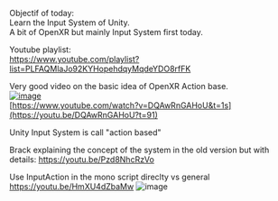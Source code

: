 Objectif of today:   
Learn the Input System of Unity.  
A bit of OpenXR but mainly Input System first today.  

Youtube playlist:  
https://www.youtube.com/playlist?list=PLFAQMlaJo92KYHopehdqyMqdeYDO8rfFK  


Very good video on the basic idea of OpenXR Action base.  
[![image](https://user-images.githubusercontent.com/20149493/174460347-5a3411d8-e347-4369-9279-26f7d1b95b40.png)](https://youtu.be/DQAwRnGAHoU?t=91)  
[https://www.youtube.com/watch?v=DQAwRnGAHoU&t=1s](https://youtu.be/DQAwRnGAHoU?t=91)  


Unity Input System is call "action based"


Brack explaining the concept of the system in the old version but with details:
https://youtu.be/Pzd8NhcRzVo


Use InputAction in the mono script direclty vs general
https://youtu.be/HmXU4dZbaMw
![image](https://user-images.githubusercontent.com/20149493/174461094-3b50230c-689e-44ba-aeb4-464850e224e2.png)
